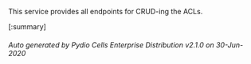






This service provides all endpoints for CRUD-ing the ACLs.

[:summary]

###### Auto generated by Pydio Cells Enterprise Distribution v2.1.0 on 30-Jun-2020
